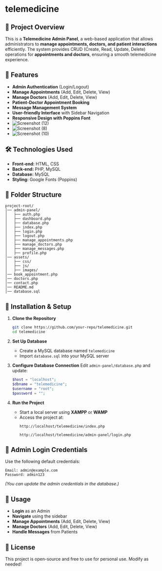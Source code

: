 # telemedicine


## 📌 Project Overview
This is a **Telemedicine Admin Panel**, a web-based application that allows administrators to **manage appointments, doctors, and patient interactions** efficiently. The system provides CRUD (Create, Read, Update, Delete) operations for **appointments and doctors**, ensuring a smooth telemedicine experience.

## 🚀 Features
- **Admin Authentication** (Login/Logout)
- **Manage Appointments** (Add, Edit, Delete, View)
- **Manage Doctors** (Add, Edit, Delete, View)
- **Patient-Doctor Appointment Booking**
- **Message Management System**
- **User-friendly Interface** with Sidebar Navigation
- **Responsive Design with Poppins Font**
- ![Screenshot (12)](https://github.com/user-attachments/assets/896f5a5a-3fcd-4c1e-bb8b-d8a005d0d8de)
- ![Screenshot (8)](https://github.com/user-attachments/assets/30482723-822b-4497-9ed3-3d3e5495dea7)
- ![Screenshot (10)](https://github.com/user-attachments/assets/c084517c-e9a2-4b24-abd1-6b4a712ae757)




## 🛠️ Technologies Used
- **Front-end:** HTML, CSS
- **Back-end:** PHP, MySQL
- **Database:** MySQL
- **Styling:** Google Fonts (Poppins)

## 📂 Folder Structure
```
project-root/
│── admin-panel/
│   ├── auth.php
│   ├── dashboard.php
│   ├── database.php
│   ├── index.php
│   ├── login.php
│   ├── logout.php
│   ├── manage_appointments.php
│   ├── manage_doctors.php
│   ├── manage_messages.php
│   ├── profile.php
│── assets/
│   ├── css/
│   ├── js/
│   ├── images/
│── book_appointment.php
│── doctors.php
│── contact.php
│── README.md
│── database.sql
```

## 🔧 Installation & Setup
1. **Clone the Repository**
   ```sh
   git clone https://github.com/your-repo/telemedicine.git
   cd telemedicine
   ```

2. **Set Up Database**
   - Create a MySQL database named `telemedicine`
   - Import `database.sql` into your MySQL server

3. **Configure Database Connection**
   Edit `admin-panel/database.php` and update:
   ```php
   $host = "localhost";
   $dbname = "telemedicine";
   $username = "root";
   $password = "";
   ```

4. **Run the Project**
   - Start a local server using **XAMPP** or **WAMP**
   - Access the project at:
     ```
     http://localhost/telemedicine/index.php
     ```
     ```
     http://localhost/telemedicine/admin-panel/login.php
     ```

## 👤 Admin Login Credentials
Use the following default credentials:
```
Email: admin@example.com
Password: admin123
```
*(You can update the admin credentials in the database.)*

## 📌 Usage
- **Login** as an Admin
- **Navigate** using the sidebar
- **Manage Appointments** (Add, Edit, Delete, View)
- **Manage Doctors** (Add, Edit, Delete, View)
- **Handle Messages** from Patients

## 📜 License
This project is open-source and free to use for personal use. Modify as needed!


